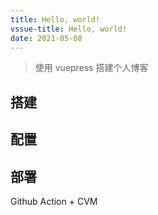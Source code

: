 ```yaml
---
title: Hello, world!
vssue-title: Hello, world!
date: 2021-05-08
---
```


> 使用 vuepress 搭建个人博客

<!-- more -->

## 搭建

## 配置

## 部署

Github Action + CVM

